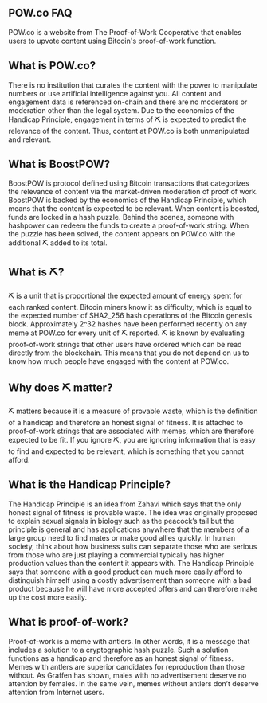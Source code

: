 ## POW.co FAQ

POW.co is a website from The Proof-of-Work Cooperative that enables users to upvote content using Bitcoin's proof-of-work function.

## What is POW.co?

There is no institution that curates the content with the power to manipulate numbers or use artificial intelligence against you. All content and engagement data is referenced on-chain and there are no moderators or moderation other than the legal system. Due to the economics of the Handicap Principle, engagement in terms of ⛏ is expected to predict the relevance of the content. Thus, content at POW.co is both unmanipulated and relevant.

## What is BoostPOW?

BoostPOW is protocol defined using Bitcoin transactions that categorizes the relevance of content via the market-driven moderation of proof of work. BoostPOW is backed by the economics of the Handicap Principle, which means that the content is expected to be relevant. When content is boosted, funds are locked in a hash puzzle. Behind the scenes, someone with hashpower can redeem the funds to create a proof-of-work string. When the puzzle has been solved, the content appears on POW.co with the additional ⛏ added to its total.

## What is ⛏?

⛏ is a unit that is proportional the expected amount of energy spent for each ranked content. Bitcoin miners know it as difficulty, which is equal to the expected number of SHA2_256 hash operations of the Bitcoin genesis block. Approximately 2^32 hashes have been performed recently on any meme at POW.co for every unit of ⛏ reported. ⛏ is known by evaluating proof-of-work strings that other users have ordered which can be read directly from the blockchain. This means that you do not depend on us to know how much people have engaged with the content at POW.co.

## Why does ⛏ matter?

⛏ matters because it is a measure of provable waste, which is the definition of a handicap and therefore an honest signal of fitness. It is attached to proof-of-work strings that are associated with memes, which are therefore expected to be fit. If you ignore ⛏, you are ignoring information that is easy to find and expected to be relevant, which is something that you cannot afford.

## What is the Handicap Principle?

The Handicap Principle is an idea from Zahavi which says that the only honest signal of fitness is provable waste. The idea was originally proposed to explain sexual signals in biology such as the peacock’s tail but the principle is general and has applications anywhere that the members of a large group need to find mates or make good allies quickly. In human society, think about how business suits can separate those who are serious from those who are just playing a commercial typically has higher production values than the content it appears with. The Handicap Principle says that someone with a good product can much more easily afford to distinguish himself using a costly advertisement than someone with a bad product because he will have more accepted offers and can therefore make up the cost more easily.

## What is proof-of-work?

Proof-of-work is a meme with antlers. In other words, it is a message that includes a solution to a cryptographic hash puzzle. Such a solution functions as a handicap and therefore as an honest signal of fitness. Memes with antlers are superior candidates for reproduction than those without. As Graffen has shown, males with no advertisement deserve no attention by females. In the same vein, memes without antlers don’t deserve attention from Internet users.